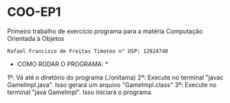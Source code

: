 # COO-EP1
Primeiro trabalho de exercício programa para a matéria Computação Orientada à Objetos

	Rafael Francisco de Freitas Timoteo	n° USP: 12924740

* COMO RODAR O PROGRAMA: *

1º: Vá até o diretório do programa (./onitama)
2º: Execute no terminal "javac GameImpl.java". Isso gerará um arquivo "GameImpl.class"
3º: Execute no terminal "java GameImpl". Isso iniciará o programa.
